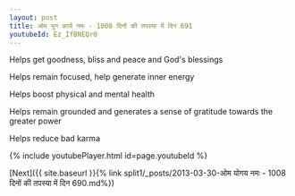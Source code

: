 ```yaml
---
layout: post
title: ओम युग कार्य नमः - 1008 दिनों की तपस्या में दिन 691
youtubeId: Ez_IfBNEQr0
---
```

 
 
Helps get goodness, bliss and peace and God's blessings
 
Helps remain focused, help generate inner energy 
 
Helps boost physical and mental health 
 
Helps remain grounded and generates a sense of gratitude towards the greater power 
 
Helps reduce bad karma
 
 
 
 


{% include youtubePlayer.html id=page.youtubeId %}
 
[Next]({{ site.baseurl }}{% link  split1/_posts/2013-03-30-ओम योगय नमः - 1008 दिनों की तपस्या में दिन 690.md%})
 
